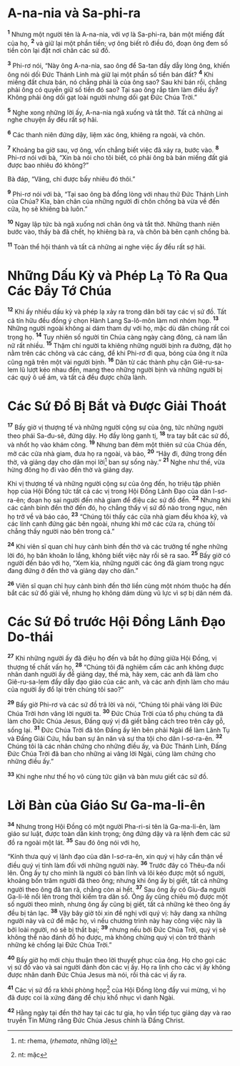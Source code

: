 # A-na-nia và Sa-phi-ra
<sup><b>1</b></sup> Nhưng một người tên là A-na-nia, với vợ là Sa-phi-ra, bán một miếng đất của họ, <sup><b>2</b></sup> và giữ lại một phần tiền; vợ ông biết rõ điều đó, đoạn ông đem số tiền còn lại đặt nơi chân các sứ đồ.

<sup><b>3</b></sup> Phi-rơ nói, “Này ông A-na-nia, sao ông để Sa-tan đầy dẫy lòng ông, khiến ông nói dối Ðức Thánh Linh mà giữ lại một phần số tiền bán đất? <sup><b>4</b></sup> Khi miếng đất chưa bán, nó chẳng phải là của ông sao? Sau khi bán rồi, chẳng phải ông có quyền giữ số tiền đó sao? Tại sao ông rắp tâm làm điều ấy? Không phải ông dối gạt loài người nhưng dối gạt Ðức Chúa Trời.”

<sup><b>5</b></sup> Nghe xong những lời ấy, A-na-nia ngã xuống và tắt thở. Tất cả những ai nghe chuyện ấy đều rất sợ hãi.

<sup><b>6</b></sup> Các thanh niên đứng dậy, liệm xác ông, khiêng ra ngoài, và chôn.

<sup><b>7</b></sup> Khoảng ba giờ sau, vợ ông, vốn chẳng biết việc đã xảy ra, bước vào. <sup><b>8</b></sup> Phi-rơ nói với bà, “Xin bà nói cho tôi biết, có phải ông bà bán miếng đất giá được bao nhiêu đó không?”

Bà đáp, “Vâng, chỉ được bấy nhiêu đó thôi.”

<sup><b>9</b></sup> Phi-rơ nói với bà, “Tại sao ông bà đồng lòng với nhau thử Ðức Thánh Linh của Chúa? Kìa, bàn chân của những người đi chôn chồng bà vừa về đến cửa, họ sẽ khiêng bà luôn.”

<sup><b>10</b></sup> Ngay lập tức bà ngã xuống nơi chân ông và tắt thở. Những thanh niên bước vào, thấy bà đã chết, họ khiêng bà ra, và chôn bà bên cạnh chồng bà.

<sup><b>11</b></sup> Toàn thể hội thánh và tất cả những ai nghe việc ấy đều rất sợ hãi.

# Những Dấu Kỳ và Phép Lạ Tỏ Ra Qua Các Ðầy Tớ Chúa
<sup><b>12</b></sup> Khi ấy nhiều dấu kỳ và phép lạ xảy ra trong dân bởi tay các vị sứ đồ. Tất cả tín hữu đều đồng ý chọn Hành Lang Sa-lô-môn làm nơi nhóm họp. <sup><b>13</b></sup> Những người ngoài không ai dám tham dự với họ, mặc dù dân chúng rất coi trọng họ. <sup><b>14</b></sup> Tuy nhiên số người tin Chúa càng ngày càng đông, cả nam lẫn nữ rất nhiều. <sup><b>15</b></sup> Thậm chí người ta khiêng những người bịnh ra đường, đặt họ nằm trên các chõng và các cáng, để khi Phi-rơ đi qua, bóng của ông ít nữa cũng ngã trên một vài người bịnh. <sup><b>16</b></sup> Dân từ các thành phụ cận Giê-ru-sa-lem lũ lượt kéo nhau đến, mang theo những người bịnh và những người bị các quỷ ô uế ám, và tất cả đều được chữa lành.

# Các Sứ Ðồ Bị Bắt và Ðược Giải Thoát
<sup><b>17</b></sup> Bấy giờ vị thượng tế và những người cộng sự của ông, tức những người theo phái Sa-đu-sê, đứng dậy. Họ đầy lòng ganh tị, <sup><b>18</b></sup> tra tay bắt các sứ đồ, và nhốt họ vào khám công. <sup><b>19</b></sup> Nhưng ban đêm một thiên sứ của Chúa đến, mở các cửa nhà giam, đưa họ ra ngoài, và bảo, <sup><b>20</b></sup> “Hãy đi, đứng trong đền thờ, và giảng dạy cho dân mọi lời[^1-eb86759c-2073-4117-b791-0af7e930c392] ban sự sống này.” <sup><b>21</b></sup> Nghe như thế, vừa hừng đông họ đi vào đền thờ và giảng dạy.

Khi vị thượng tế và những người cộng sự của ông đến, họ triệu tập phiên họp của Hội Ðồng tức tất cả các vị trong Hội Ðồng Lãnh Ðạo của dân I-sơ-ra-ên; đoạn họ sai người đến nhà giam để điệu các sứ đồ đến. <sup><b>22</b></sup> Nhưng khi các cảnh binh đền thờ đến đó, họ chẳng thấy vị sứ đồ nào trong ngục, nên họ trở về và báo cáo, <sup><b>23</b></sup> “Chúng tôi thấy các cửa nhà giam đều khóa kỹ, và các lính canh đứng gác bên ngoài, nhưng khi mở các cửa ra, chúng tôi chẳng thấy người nào bên trong cả.”

<sup><b>24</b></sup> Khi viên sĩ quan chỉ huy cảnh binh đền thờ và các trưởng tế nghe những lời đó, họ băn khoăn lo lắng, không biết việc này rồi sẽ ra sao. <sup><b>25</b></sup> Bấy giờ có người đến báo với họ, “Xem kìa, những người các ông đã giam trong ngục đang đứng ở đền thờ và giảng dạy cho dân.”

<sup><b>26</b></sup> Viên sĩ quan chỉ huy cảnh binh đền thờ liền cùng một nhóm thuộc hạ đến bắt các sứ đồ giải về, nhưng họ không dám dùng vũ lực vì sợ bị dân ném đá.

# Các Sứ Ðồ trước Hội Ðồng Lãnh Ðạo Do-thái
<sup><b>27</b></sup> Khi những người ấy đã điệu họ đến và bắt họ đứng giữa Hội Ðồng, vị thượng tế chất vấn họ, <sup><b>28</b></sup> “Chúng tôi đã nghiêm cấm các anh không được nhân danh người ấy để giảng dạy, thế mà, hãy xem, các anh đã làm cho Giê-ru-sa-lem đầy dẫy đạo giáo của các anh, và các anh định làm cho máu của người ấy đổ lại trên chúng tôi sao?”

<sup><b>29</b></sup> Bấy giờ Phi-rơ và các sứ đồ trả lời và nói, “Chúng tôi phải vâng lời Ðức Chúa Trời hơn vâng lời người ta. <sup><b>30</b></sup> Ðức Chúa Trời của tổ phụ chúng ta đã làm cho Ðức Chúa Jesus, Ðấng quý vị đã giết bằng cách treo trên cây gỗ, sống lại. <sup><b>31</b></sup> Ðức Chúa Trời đã tôn Ðấng ấy lên bên phải Ngài để làm Lãnh Tụ và Ðấng Giải Cứu, hầu ban sự ăn năn và sự tha tội cho dân I-sơ-ra-ên. <sup><b>32</b></sup> Chúng tôi là các nhân chứng cho những điều ấy, và Ðức Thánh Linh, Ðấng Ðức Chúa Trời đã ban cho những ai vâng lời Ngài, cũng làm chứng cho những điều ấy.”

<sup><b>33</b></sup> Khi nghe như thế họ vô cùng tức giận và bàn mưu giết các sứ đồ.

# Lời Bàn của Giáo Sư Ga-ma-li-ên
<sup><b>34</b></sup> Nhưng trong Hội Ðồng có một người Pha-ri-si tên là Ga-ma-li-ên, làm giáo sư luật, được toàn dân kính trọng; ông đứng dậy và ra lệnh đem các sứ đồ ra ngoài một lát. <sup><b>35</b></sup> Sau đó ông nói với họ,

“Kính thưa quý vị lãnh đạo của dân I-sơ-ra-ên, xin quý vị hãy cẩn thận về điều quý vị tính làm đối với những người này. <sup><b>36</b></sup> Trước đây có Thêu-đa nổi lên. Ông ấy tự cho mình là người có bản lĩnh và lôi kéo được một số người, khoảng bốn trăm người đã theo ông; nhưng khi ông ấy bị giết, tất cả những người theo ông đã tan rã, chẳng còn ai hết. <sup><b>37</b></sup> Sau ông ấy có Giu-đa người Ga-li-lê nổi lên trong thời kiểm tra dân số. Ông ấy cũng chiêu mộ được một số người theo mình, nhưng ông ấy cũng bị giết, tất cả những kẻ theo ông ấy đều bị tản lạc. <sup><b>38</b></sup> Vậy bây giờ tôi xin đề nghị với quý vị: hãy dang xa những người này và cứ để mặc họ, vì nếu chương trình này hay công việc này là bởi loài người, nó sẽ bị thất bại; <sup><b>39</b></sup> nhưng nếu bởi Ðức Chúa Trời, quý vị sẽ không thể nào đánh đổ họ được, mà không chừng quý vị còn trở thành những kẻ chống lại Ðức Chúa Trời.”

<sup><b>40</b></sup> Bấy giờ họ mới chịu thuận theo lời thuyết phục của ông. Họ cho gọi các vị sứ đồ vào và sai người đánh đòn các vị ấy. Họ ra lịnh cho các vị ấy không được nhân danh Ðức Chúa Jesus mà nói, rồi thả các vị ấy ra.

<sup><b>41</b></sup> Các vị sứ đồ ra khỏi phòng họp[^2-eb86759c-2073-4117-b791-0af7e930c392] của Hội Ðồng lòng đầy vui mừng, vì họ đã được coi là xứng đáng để chịu khổ nhục vì danh Ngài.

<sup><b>42</b></sup> Hằng ngày tại đền thờ hay tại các tư gia, họ vẫn tiếp tục giảng dạy và rao truyền Tin Mừng rằng Ðức Chúa Jesus chính là Ðấng Christ.

[^1-eb86759c-2073-4117-b791-0af7e930c392]: nt: rhema, (*rhemata*, những lời)
[^2-eb86759c-2073-4117-b791-0af7e930c392]: nt: mặc